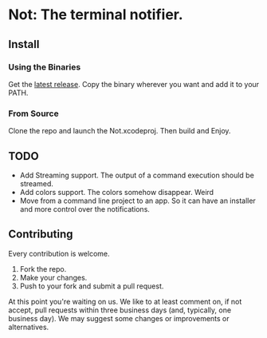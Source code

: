 # Not: The terminal notifier.

## Install
### Using the Binaries
Get the [latest release](https://github.com/TechMantra/Not/releases/download/0.0.1/not). Copy the binary wherever you want and add it to your PATH.

### From Source
Clone the repo and launch the Not.xcodeproj. Then build and Enjoy.

## TODO
* Add Streaming support. The output of a command execution should be streamed.
* Add colors support. The colors somehow disappear. Weird
* Move from a command line project to an app. So it can have an installer and more control over the notifications. 

## Contributing
Every contribution is welcome.

1. Fork the repo.
2. Make your changes.
3. Push to your fork and submit a pull request.

At this point you're waiting on us. We like to at least comment on, if not accept, pull requests within three business days (and, typically, one business day). We may suggest some changes or improvements or alternatives.